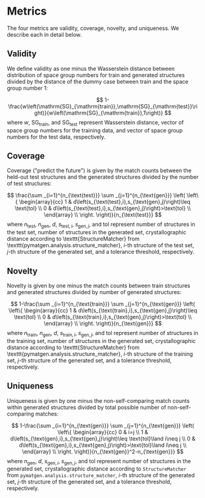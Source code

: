 # Metrics

The four metrics are validity, coverage, novelty, and uniqueness. We describe each in detail below.

## Validity

We define validity as one minus the Wasserstein distance between distribution of space group numbers for train and generated structures divided by the distance of the dummy case between train and the space group number 1:

$$
    1-\frac{w\left(\mathrm{SG}_{\mathrm{train}},\mathrm{SG}_{\mathrm{test}}\right)}{w\left(\mathrm{SG}_{\mathrm{train}},1\right)}
$$
where $w$, $\mathrm{SG}_{\mathrm{train}}$, and $\mathrm{SG}_{\mathrm{test}}$ represent Wasserstein distance, vector of space group numbers for the training data, and vector of space group numbers for the test data, respectively.

## Coverage

Coverage ("predict the future") is given by the match counts between the held-out test structures and the generated structures divided by the number of test structures:

$$
    \frac{\sum _{i=1}^{n_{\text{test}}} \sum _{j=1}^{n_{\text{gen}}} \left(
        \left\{
        \begin{array}{cc}
            1 & d\left(s_{\text{test},i},s_{\text{gen},j}\right)\leq \text{tol} \\
            0 & d\left(s_{\text{test},i},s_{\text{gen},j}\right)>\text{tol} \\
        \end{array}
        \\
        \right.
        \right)}{n_{\text{test}}}
$$
where $n_{\text{test}}$, $n_{\text{gen}}$, $d$, $s_{\text{test},i}$, $s_{\text{gen},j}$, and $\text{tol}$ represent number of structures in the test set, number of structures in the generated set, crystallographic distance according to \texttt{StructureMatcher} from \texttt{pymatgen.analysis.structure\_matcher}, $i$-th structure of the test set, $j$-th structure of the generated set, and a tolerance threshold, respectively.

## Novelty

Novelty is given by one minus the match counts between train structures and generated structures divided by number of generated structures:

$$
    1-\frac{\sum _{i=1}^{n_{\text{train}}} \sum _{j=1}^{n_{\text{gen}}} \left(
        \left\{
        \begin{array}{cc}
            1 & d\left(s_{\text{train},i},s_{\text{gen},j}\right)\leq \text{tol} \\
            0 & d\left(s_{\text{train},i},s_{\text{gen},j}\right)>\text{tol} \\
        \end{array}
        \\
        \right.
        \right)}{n_{\text{gen}}}
$$
where $n_{\text{train}}$, $n_{\text{gen}}$, $d$, $s_{\text{train},i}$, $s_{\text{gen},j}$, and $\text{tol}$ represent number of structures in the training set, number of structures in the generated set, crystallographic distance according to \texttt{StructureMatcher} from \texttt{pymatgen.analysis.structure\_matcher}, $i$-th structure of the training set, $j$-th structure of the generated set, and a tolerance threshold, respectively.

## Uniqueness

Uniqueness is given by one minus the non-self-comparing match counts within generated structures divided by total possible number of non-self-comparing matches:

$$
    1-\frac{\sum _{i=1}^{n_{\text{gen}}} \sum _{j=1}^{n_{\text{gen}}} \left(
        \left\{
        \begin{array}{cc}
            0 & i=j \\
            1 & d\left(s_{\text{gen},i},s_{\text{gen},j}\right)\leq \text{tol}\land i\neq j \\
            0 & d\left(s_{\text{gen},i},s_{\text{gen},j}\right)>\text{tol}\land i\neq j \\
        \end{array}
        \\
        \right.
        \right)}{n_{\text{gen}}^2-n_{\text{gen}}}
$$
where $n_{\text{gen}}$, $d$, $s_{\text{gen},i}$, $s_{\text{gen},j}$, and $\text{tol}$
represent number of structures in the generated set, crystallographic distance according
to `StructureMatcher` from `pymatgen.analysis.structure_matcher`, $i$-th
structure of the generated set, $j$-th structure of the generated set, and a tolerance
threshold, respectively.
